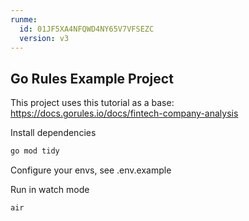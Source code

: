 ```yaml
---
runme:
  id: 01JF5XA4NFQWD4NY65V7VFSEZC
  version: v3
---
```


## Go Rules Example Project

This project uses this tutorial as a base: https://docs.gorules.io/docs/fintech-company-analysis

Install dependencies

```sh {"id":"01JF5XEKYN7206XNA53TKWV695"}
go mod tidy
```

Configure your envs, see .env.example

Run in watch mode

```sh {"id":"01JF5XFS7P6PTSB9WYFYDB9ZR9"}
air
```